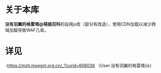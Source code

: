 # 关于本库 #

**没有羽翼的格雷塔@萌娘百科**的自用js库（部分有改造），使用CDN加载以减少跨域加载导致WAF几率。

# 详见 #

-<https://mzh.moegirl.org.cn/_?curid=606038>
（User:没有羽翼的格雷塔/js）
